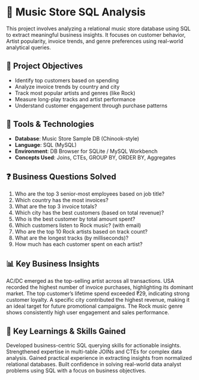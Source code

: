 # 🎵 Music Store SQL Analysis

This project involves analyzing a relational music store database using SQL to extract meaningful business insights. It focuses on customer behavior, 
Artist popularity, invoice trends, and genre preferences using real-world analytical queries.


## 📌 Project Objectives

- Identify top customers based on spending
- Analyze invoice trends by country and city
- Track most popular artists and genres (like Rock)
- Measure long-play tracks and artist performance
- Understand customer engagement through purchase patterns



## 🧰 Tools & Technologies

- **Database**: Music Store Sample DB (Chinook-style)
- **Language**: SQL (MySQL)
- **Environment**: DB Browser for SQLite / MySQL Workbench 
- **Concepts Used**: Joins, CTEs, GROUP BY, ORDER BY, Aggregates


## ❓ Business Questions Solved

1. Who are the top 3 senior-most employees based on job title?
2. Which country has the most invoices?
3. What are the top 3 invoice totals?
4. Which city has the best customers (based on total revenue)?
5. Who is the best customer by total amount spent?
6. Which customers listen to Rock music? (with email)
7. Who are the top 10 Rock artists based on track count?
8. What are the longest tracks (by milliseconds)?
9. How much has each customer spent on each artist?



## 📊 Key Business Insights
AC/DC emerged as the top-selling artist across all transactions.
USA recorded the highest number of invoice purchases, highlighting its dominant market.
The top customer’s lifetime spend exceeded ₹29, indicating strong customer loyalty.
A specific city contributed the highest revenue, making it an ideal target for future promotional campaigns.
The Rock music genre shows consistently high user engagement and sales performance.


## 🧠 Key Learnings & Skills Gained
Developed business-centric SQL querying skills for actionable insights.
Strengthened expertise in multi-table JOINs and CTEs for complex data analysis.
Gained practical experience in extracting insights from normalized relational databases.
Built confidence in solving real-world data analyst problems using SQL with a focus on business objectives.

